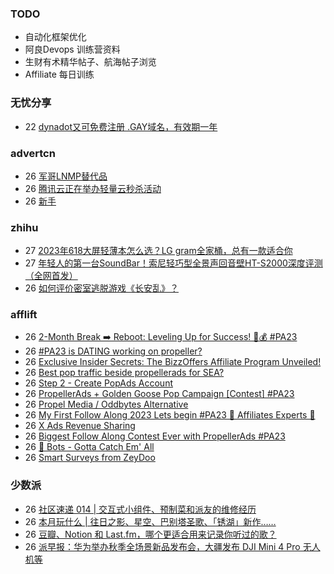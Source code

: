 ### TODO
-  自动化框架优化
-  阿良Devops 训练营资料
-  生财有术精华帖子、航海帖子浏览
-  Affiliate 每日训练

### 无忧分享
<!-- ruyo:START -->
-  22 [dynadot又可免费注册 .GAY域名，有效期一年](https://51.ruyo.net/18483.html)<!-- ruyo:END -->

### advertcn
<!-- advertcn:START -->
-  26 [军哥LNMP替代品](https://www.advertcn.com/forum.php?mod=viewthread&tid=112285)
-  26 [腾讯云正在举办轻量云秒杀活动](https://www.advertcn.com/forum.php?mod=viewthread&tid=112280)
-  26 [新手](https://www.advertcn.com/forum.php?mod=viewthread&tid=112279)<!-- advertcn:END -->

### zhihu
<!-- zhihu:START -->
-  27 [2023年618大屏轻薄本怎么选？LG gram全家桶，总有一款适合你](http://zhuanlan.zhihu.com/p/632641888?utm_campaign=rss&utm_medium=rss&utm_source=rss&utm_content=title)
-  27 [年轻人的第一台SoundBar！索尼轻巧型全景声回音壁HT-S2000深度评测（全网首发）](http://zhuanlan.zhihu.com/p/630990296?utm_campaign=rss&utm_medium=rss&utm_source=rss&utm_content=title)
-  26 [如何评价密室逃脱游戏《长安乱》？](http://www.zhihu.com/question/563950552/answer/3045961312?utm_campaign=rss&utm_medium=rss&utm_source=rss&utm_content=title)<!-- zhihu:END -->

### afflift
<!-- afflift:START -->
-  26 [2-Month Break ➡️ Reboot: Leveling Up for Success! 💼💰 #PA23](https://afflift.com/f/threads/2-month-break-%E2%9E%A1%EF%B8%8F-reboot-leveling-up-for-success-%F0%9F%92%BC%F0%9F%92%B0-pa23.11560/)
-  26 [#PA23 is DATING working on propeller?](https://afflift.com/f/threads/pa23-is-dating-working-on-propeller.11678/)
-  26 [Exclusive Insider Secrets: The BizzOffers Affiliate Program Unveiled!](https://afflift.com/f/threads/exclusive-insider-secrets-the-bizzoffers-affiliate-program-unveiled.11156/)
-  26 [Best pop traffic beside propellerads for SEA?](https://afflift.com/f/threads/best-pop-traffic-beside-propellerads-for-sea.11673/)
-  26 [Step 2 - Create PopAds Account](https://afflift.com/f/threads/step-2-create-popads-account.2939/)
-  26 [PropellerAds + Golden Goose Pop Campaign [Contest] #PA23](https://afflift.com/f/threads/propellerads-golden-goose-pop-campaign-contest-pa23.11683/)
-  26 [Propel Media / Oddbytes Alternative](https://afflift.com/f/threads/propel-media-oddbytes-alternative.11684/)
-  26 [My First Follow Along 2023 Lets begin #PA23 💎 Affiliates Experts 💎](https://afflift.com/f/threads/my-first-follow-along-2023-lets-begin-pa23-%F0%9F%92%8E-affiliates-experts-%F0%9F%92%8E.11563/)
-  26 [X Ads Revenue Sharing](https://afflift.com/f/threads/x-ads-revenue-sharing.11444/)
-  26 [Biggest Follow Along Contest Ever with PropellerAds #PA23](https://afflift.com/f/threads/biggest-follow-along-contest-ever-with-propellerads-pa23.11543/)
-  26 [🤖 Bots - Gotta Catch Em&#39; All](https://afflift.com/f/threads/%F0%9F%A4%96-bots-gotta-catch-em-all.6693/)
-  26 [Smart Surveys from ZeyDoo](https://afflift.com/f/threads/smart-surveys-from-zeydoo.10505/)<!-- afflift:END -->

### 少数派
<!-- sspai:START -->
-  26 [社区速递 014 |  交互式小组件、预制菜和派友的维修经历](https://sspai.com/post/83232)
-  26 [本月玩什么 | 往日之影、星空、巴别塔圣歌、「锈湖」新作……](https://sspai.com/post/83225)
-  26 [豆瓣、Notion 和 Last.fm，哪个更适合用来记录你听过的歌？](https://sspai.com/post/83174)
-  26 [派早报：华为举办秋季全场景新品发布会，大疆发布 DJI Mini 4 Pro 无人机等](https://sspai.com/post/83219)<!-- sspai:END -->
